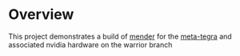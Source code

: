 # Overview
This project demonstrates a build of [mender](https://mender.io/) for the [meta-tegra](https://github.com/madisongh/meta-tegra) and associated nvidia hardware on the warrior branch
